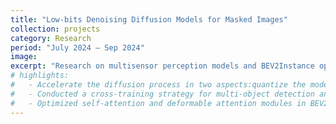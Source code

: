 ```yaml
---
title: "Low-bits Denoising Diffusion Models for Masked Images"
collection: projects
category: Research
period: "July 2024 – Sep 2024"
image: 
excerpt: "Research on multisensor perception models and BEV2Instance optimization."
# highlights:
#   - Accelerate the diffusion process in two aspects:quantize the model parameters(W1A1)and make the model learn general representation of images to reduce the sample steps.
#   - Conducted a cross-training strategy for multi-object detection and utilized distillation to compensate accuracy.
#   - Optimized self-attention and deformable attention modules in BEV2Instance with precision descent and infra compression.
---
```

